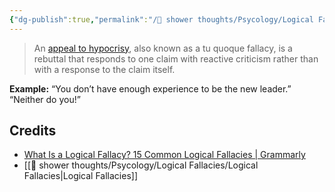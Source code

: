 ```yaml
---
{"dg-publish":true,"permalink":"/🚿 shower thoughts/Psycology/Logical Fallacies/Appeal to Hypocrisy/","dgPassFrontmatter":true}
---
```



> An [appeal to hypocrisy](https://www.grammarly.com/blog/appeal-to-hypocrisy/), also known as a tu quoque fallacy, is a rebuttal that responds to one claim with reactive criticism rather than with a response to the claim itself.

**Example:** “You don’t have enough experience to be the new leader.” “Neither do you!”

## Credits

- [What Is a Logical Fallacy? 15 Common Logical Fallacies | Grammarly](https://www.grammarly.com/blog/logical-fallacies/)
- \[\[🚿 shower thoughts/Psycology/Logical Fallacies/Logical Fallacies|Logical Fallacies\]\]